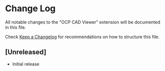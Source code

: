 # Change Log

All notable changes to the "OCP CAD Viewer" extension will be documented in this file.

Check [Keep a Changelog](http://keepachangelog.com/) for recommendations on how to structure this file.

## [Unreleased]

- Initial release